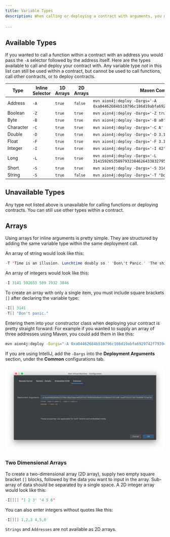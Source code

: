 ```yaml
---
title: Variable Types
description: When calling or deploying a contract with arguments, you must specify the type of variable you are submitting.

---
```


## Available Types

If you wanted to call a function within a contract with an address you would pass the `-A` selector followed by the address itself. Here are the types available to call and deploy your contract with. Any variable type _not_ in this list can still be used within a contract, but cannot be used to call functions, call other contracts, or to deploy contracts.

| Type | Inline Selector | 1D Arrays | 2D Arrays | Maven Command Example |
| ---- | --------------- | --------- | --------- | --------------------- |
| Address | `-A` | `true` | `false` | `mvn aion4j:deploy -Dargs='-A 0xa04462684b510796c186d19abfa6929742f79394583d6efb1243bbb473f21d9f'` |
| Boolean | `-Z` | `true`| `true` | `mvn aion4j:deploy -Dargs='-Z true'` |
| Byte | `-B` | `true`| `true` | `mvn aion4j:deploy -Dargs='-B a0'` |
| Character | `-C` | `true`| `true` | `mvn aion4j:deploy -Dargs='-C A'` |
| Double | `-D` | `true`| `true` | `mvn aion4j:deploy -Dargs='-D 3.141592654'` |
| Float | `-F` | `true`| `true` | `mvn aion4j:deploy -Dargs='-F 3.141'` |
| Integer | `-I` | `true`| `true` | `mvn aion4j:deploy -Dargs='-I 42'` |
| Long | `-L` | `true`| `true` | `mvn aion4j:deploy -Dargs='-L 3141592653589793238462643383279502884197169'` |
| Short | `-S` | `true`| `true` | `mvn aion4j:deploy -Dargs='-S 314159'` |
| String | `-S` | `true`| `false` | `mvn aion4j:deploy -Dargs='-T "Don't panic."'` |

## Unavailable Types

Any type not listed above is unavailable for calling functions or deploying contracts. You can still use other types within a contract.

## Arrays

Using arrays for inline arguments is pretty simple. They are structured by adding the same variable type within the same deployment call.

An array of string would look like this:

```java
-T 'Time is an illusion. Lunchtime doubly so.' 'Don\'t Panic.' 'The ships hung in the sky in much the same way that bricks don\'t.'
```

An array of integers would look like this:

```java
-I 3141 592653 589 7932 3846
```

To create an array with only a single item, you must include square brackets `[]` after declaring the variable type:

```java
-I[] 3141
-T[] "Don't panic."
```

Entering them into your constructor class when deploying your contract is pretty straight forward: For example if you wanted to supply an array of three addresses using Maven, you could add them in like this:

```bash
mvn aion4j:deploy -Dargs="-A 0xa04462684b510796c186d19abfa6929742f79394583d6efb1243bbb473f21d9f 0xa0f1002373877bd6987f23af0daa97f5d886d591cf308408cb396eda44f3456e 0xa08ff81385e37fa8a7a3ab045ac0d25187fdfbae58ae54cc5ab44d90cdac6648"
```

If you are using IntelliJ, add the `-Dargs` into the **Deployment Arguments** section, under the **Common** configurations tab.

![Array Deployment Arguments](/developers/tools/maven-cli/images/array-deployment-arguments.png)

### Two Dimensional Arrays

To create a two-dimensional array (2D array), supply two empty square bracket `[]` blocks, followed by the data you want to input in the array. Sub-array of data should be separated by a single space. A 2D integer array would look like this:

```java
-I[][] '1 2 3' '4 5 6'
```

You can also enter integers without quotes like this:

```java
-I[][] 1,2,3 4,5,6
```

`Strings` and `Addresses` are not available as 2D arrays.
